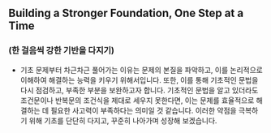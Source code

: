 ## **Building a Stronger Foundation, One Step at a Time**
### (한 걸음씩 강한 기반을 다지기)
- 기초 문제부터 차근차근 풀어가는 이유는 문제의 본질을 파악하고,
이를 논리적으로 이해하여 해결하는 능력을 키우기 위해서입니다.
또한, 이를 통해 기초적인 문법을 다시 점검하고, 부족한 부분을 보완하고자 합니다.
기초적인 문법을 알고 있더라도 조건문이나 반복문의 조건식을 제대로 세우지 못한다면,
이는 문제를 효율적으로 해결하는 데 필요한 사고력이 부족하다는 의미일 것 같습니다.
이러한 약점을 극복하기 위해 기초를 단단히 다지고, 꾸준히 나아가며 성장해 보겠습니다.

